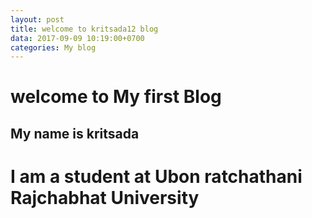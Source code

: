 ```yaml
---
layout: post
title: welcome to kritsada12 blog
data: 2017-09-09 10:19:00+0700
categories: My blog
---
```

# welcome to My first Blog
## My name is kritsada
# I am a student at Ubon ratchathani Rajchabhat University
